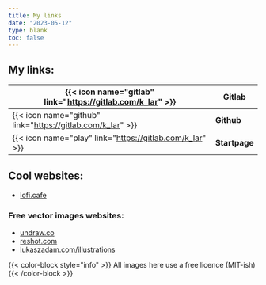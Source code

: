 ```yaml
---
title: My links
date: "2023-05-12"
type: blank
toc: false
---
```


## My links:

| {{< icon name="gitlab" link="https://gitlab.com/k_lar" >}} | **Gitlab**    |
|------------------------------------------------------------|---------------|
| {{< icon name="github" link="https://gitlab.com/k_lar" >}} | **Github**    |
| {{< icon name="play" link="https://gitlab.com/k_lar" >}}   | **Startpage** |

## Cool websites:

- [lofi.cafe](https://lofi.cafe)  

### Free vector images websites:

- [undraw.co](https://undraw.co/)
- [reshot.com](https://reshot.com/)
- [lukaszadam.com/illustrations](https://lukaszadam.com/illustrations)

{{< color-block style="info" >}}
All images here use a free licence (MIT-ish)
{{< /color-block >}}
